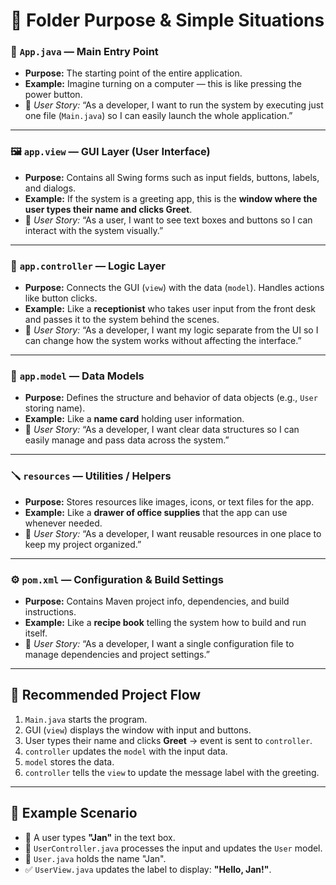 # 📌 Folder Purpose & Simple Situations

### 🏁 `App.java` — **Main Entry Point**
- **Purpose:** The starting point of the entire application.
- **Example:** Imagine turning on a computer — this is like pressing the power button.
- 🧑 *User Story:* “As a developer, I want to run the system by executing just one file (`Main.java`) so I can easily launch the whole application.”

---

### 🖼️ `app.view` — **GUI Layer (User Interface)**
- **Purpose:** Contains all Swing forms such as input fields, buttons, labels, and dialogs.
- **Example:** If the system is a greeting app, this is the **window where the user types their name and clicks Greet**.
- 🧑 *User Story:* “As a user, I want to see text boxes and buttons so I can interact with the system visually.”

---

### 🧠 `app.controller` — **Logic Layer**
- **Purpose:** Connects the GUI (`view`) with the data (`model`). Handles actions like button clicks.
- **Example:** Like a **receptionist** who takes user input from the front desk and passes it to the system behind the scenes.
- 🧑 *User Story:* “As a developer, I want my logic separate from the UI so I can change how the system works without affecting the interface.”

---

### 📄 `app.model` — **Data Models**
- **Purpose:** Defines the structure and behavior of data objects (e.g., `User` storing name).
- **Example:** Like a **name card** holding user information.
- 🧑 *User Story:* “As a developer, I want clear data structures so I can easily manage and pass data across the system.”

---

### 🪛 `resources` — **Utilities / Helpers**
- **Purpose:** Stores resources like images, icons, or text files for the app.
- **Example:** Like a **drawer of office supplies** that the app can use whenever needed.
- 🧑 *User Story:* “As a developer, I want reusable resources in one place to keep my project organized.”

---

### ⚙️ `pom.xml` — **Configuration & Build Settings**
- **Purpose:** Contains Maven project info, dependencies, and build instructions.
- **Example:** Like a **recipe book** telling the system how to build and run itself.
- 🧑 *User Story:* “As a developer, I want a single configuration file to manage dependencies and project settings.”

---

## 🧭 Recommended Project Flow

1. `Main.java` starts the program.  
2. GUI (`view`) displays the window with input and buttons.  
3. User types their name and clicks **Greet** → event is sent to `controller`.  
4. `controller` updates the `model` with the input data.  
5. `model` stores the data.  
6. `controller` tells the `view` to update the message label with the greeting.  

---

## 🚀 Example Scenario

- 👤 A user types **"Jan"** in the text box.  
- 🧠 `UserController.java` processes the input and updates the `User` model.  
- 📄 `User.java` holds the name "Jan".  
- ✅ `UserView.java` updates the label to display: **"Hello, Jan!"**.

